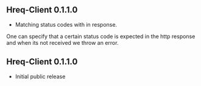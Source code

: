 ## Hreq-Client 0.1.1.0

* Matching status codes with in response.

One can specify that a certain status code is expected in the http response
and when its not received we throw an error.

## Hreq-Client 0.1.1.0

* Initial public release
